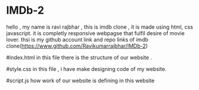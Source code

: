 # IMDb-2
 hello , my name is ravi rajbhar , this is imdb clone , it is made using html, css javascript. it is completly responsive webpagse that 
 fulfil desire of movie lover.
 thsi is my github account link  and repo links of imdb clone(https://www.github.com/Ravikumarrajbhar/IMDb-2)
 
 #index.html
 in this file there is the structure of our website .
 
 #style.css
 in this file , i have make designing code of my website.
 
 #script.js
 how work of our website is defining in this website

